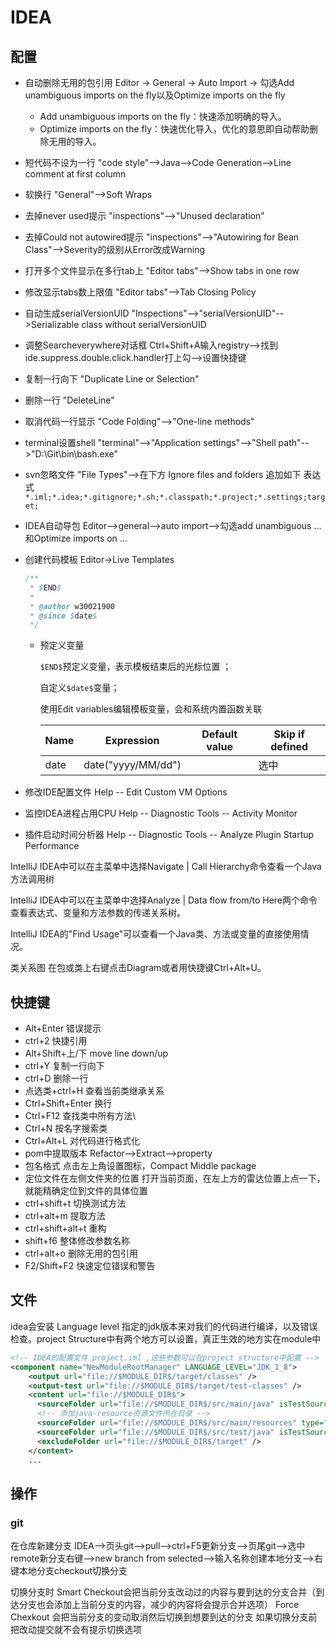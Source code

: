 # IDEA

## 配置

- 自动删除无用的包引用			Editor -> General -> Auto Import -> 勾选Add unambiguous imports on the fly以及Optimize imports on the fly

  - Add unambiguous imports on the fly：快速添加明确的导入。
  - Optimize imports on the fly：快速优化导入，优化的意思即自动帮助删除无用的导入。

- 短代码不设为一行		"code style"-->Java-->Code Generation-->Line comment at first column

- 软换行			"General"-->Soft Wraps

- 去掉never used提示		"inspections"-->"Unused declaration"

- 去掉Could not autowired提示	"inspections"-->"Autowiring for Bean Class"-->Severity的级别从Error改成Warning

- 打开多个文件显示在多行tab上	"Editor tabs"-->Show tabs in one row

- 修改显示tabs数上限值	"Editor tabs"-->Tab Closing Policy

- 自动生成serialVersionUID	"Inspections"-->"serialVersionUID"-->Serializable class without serialVersionUID

- 调整Searcheverywhere对话框	Ctrl+Shift+A输入registry-->找到ide.suppress.double.click.handler打上勾-->设置快捷键

- 复制一行向下		"Duplicate Line or Selection"

- 删除一行			"DeleteLine"

- 取消代码一行显示		"Code Folding"-->"One-line methods"

- terminal设置shell		"terminal"-->"Application settings"-->"Shell path"-->"D:\Git\bin\bash.exe"

- svn忽略文件		"File Types"-->在下方 Ignore files and folders 追加如下 表达式
  				`*.iml;*.idea;*.gitignore;*.sh;*.classpath;*.project;*.settings;target;`
  
- IDEA自动导包        Editor-->general-->auto import-->勾选add unambiguous ...和Optimize imports on ...

- 创建代码模板         Editor->Live Templates

  ```java
  /**
   * $END$
   *
   * @author w30021900
   * @since $date$
   */
  ```

  - 预定义变量

    `$END$`预定义变量，表示模板结束后的光标位置 ；

    自定义`$date$`变量；

    使用Edit variables编辑模板变量，会和系统内置函数关联

    | Name | Expression         | Default value | Skip if defined |
    | ---- | ------------------ | ------------- | --------------- |
    | date | date("yyyy/MM/dd") |               | 选中            |

- 修改IDE配置文件    Help -- Edit Custom VM Options
- 监控IDEA进程占用CPU    Help -- Diagnostic Tools -- Activity Monitor
- 插件启动时间分析器    Help -- Diagnostic Tools -- Analyze Plugin Startup Performance




IntelliJ IDEA中可以在主菜单中选择Navigate | Call Hierarchy命令查看一个Java方法调用树 

IntelliJ IDEA中可以在主菜单中选择Analyze | Data flow from/to Here两个命令查看表达式、变量和方法参数的传递关系树。 

IntelliJ IDEA的"Find Usage"可以查看一个Java类、方法或变量的直接使用情况。 

类关系图 在包或类上右键点击Diagram或者用快捷键Ctrl+Alt+U。



## 快捷键

- Alt+Enter		错误提示
- ctrl+2		快捷引用
- Alt+Shift+上/下	move line down/up
- ctrl+Y		复制一行向下
- ctrl+D		删除一行
- 点选类+ctrl+H	查看当前类继承关系
- Ctrl+Shift+Enter	换行
- Ctrl+F12		查找类中所有方法\
- Ctrl+N		按名字搜索类
- Ctrl+Alt+L	对代码进行格式化
- pom中提取版本		Refactor-->Extract-->property
- 包名格式			点击左上角设置图标，Compact Middle package
- 定位文件在左侧文件夹的位置	打开当前页面，在左上方的雷达位置上点一下，就能精确定位到文件的具体位置
- ctrl+shift+t 切换测试方法
- ctrl+alt+m 提取方法
- ctrl+shift+alt+t 重构
- shift+f6 整体修改参数名称
- ctrl+alt+o 删除无用的包引用
- F2/Shift+F2 快速定位错误和警告

## 文件

idea会安装 Language level 指定的jdk版本来对我们的代码进行编译，以及错误检查。project Structure中有两个地方可以设置，真正生效的地方实在module中

```xml
<!-- IDEA的配置文件 project.iml ,这些参数可以在project structure中配置 -->
<component name="NewModuleRootManager" LANGUAGE_LEVEL="JDK_1_8">
    <output url="file://$MODULE_DIR$/target/classes" />
    <output-test url="file://$MODULE_DIR$/target/test-classes" />
    <content url="file://$MODULE_DIR$">
      <sourceFolder url="file://$MODULE_DIR$/src/main/java" isTestSource="false" />
      <!-- 添加java-resource资源文件所在目录 -->
      <sourceFolder url="file://$MODULE_DIR$/src/main/resources" type="java-resource" />
      <sourceFolder url="file://$MODULE_DIR$/src/test/java" isTestSource="true" />
      <excludeFolder url="file://$MODULE_DIR$/target" />
    </content>	
    ...
```



## 操作

### git

在仓库新建分支
IDEA-->页头git-->pull-->ctrl+F5更新分支-->页尾git-->选中remote新分支右键-->new branch from selected-->输入名称创建本地分支-->右键本地分支checkout切换分支

切换分支时
Smart Checkout会把当前分支改动过的内容与要到达的分支合并（到达分支也会添加上当前分支的内容，减少的内容将会提示合并选项）
Force Chexkout 会把当前分支的变动取消然后切换到想要到达的分支
如果切换分支前把改动提交就不会有提示切换选项





































